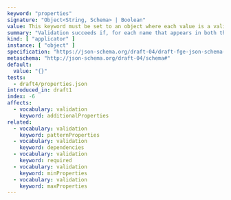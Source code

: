 ```yaml
---
keyword: "properties"
signature: "Object<String, Schema> | Boolean"
value: This keyword must be set to an object where each value is a valid JSON Schema
summary: "Validation succeeds if, for each name that appears in both the instance and as a name within this keyword's value, the child instance for that name successfully validates against the corresponding schema."
kind: [ "applicator" ]
instance: [ "object" ]
specification: "https://json-schema.org/draft-04/draft-fge-json-schema-validation-00#rfc.section.5.4.4"
metaschema: "http://json-schema.org/draft-04/schema#"
default:
  value: "{}"
tests:
  - draft4/properties.json
introduced_in: draft1
index: -6
affects:
  - vocabulary: validation
    keyword: additionalProperties
related:
  - vocabulary: validation
    keyword: patternProperties
  - vocabulary: validation
    keyword: dependencies
  - vocabulary: validation
    keyword: required
  - vocabulary: validation
    keyword: minProperties
  - vocabulary: validation
    keyword: maxProperties
---
```

